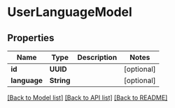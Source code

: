 # UserLanguageModel

## Properties
Name | Type | Description | Notes
------------ | ------------- | ------------- | -------------
**id** | **UUID** |  | [optional] 
**language** | **String** |  | [optional] 

[[Back to Model list]](../README.md#documentation-for-models) [[Back to API list]](../README.md#documentation-for-api-endpoints) [[Back to README]](../README.md)


